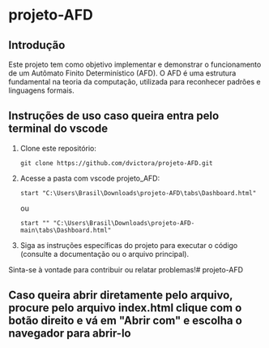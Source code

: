 # projeto-AFD

## Introdução

Este projeto tem como objetivo implementar e demonstrar o funcionamento de um Autômato Finito Determinístico (AFD). O AFD é uma estrutura fundamental na teoria da computação, utilizada para reconhecer padrões e linguagens formais.

## Instruções de uso caso queira entra pelo terminal do vscode

1. Clone este repositório:
   ```
   git clone https://github.com/dvictora/projeto-AFD.git
   ```
2. Acesse a pasta com vscode projeto_AFD:
   ```
   start "C:\Users\Brasil\Downloads\projeto-AFD\tabs\Dashboard.html"
   ```
   ou 
   ```
   start "" "C:\Users\Brasil\Downloads\projeto-AFD-main\tabs\Dashboard.html"
   ```
3. Siga as instruções específicas do projeto para executar o código (consulte a documentação ou o arquivo principal).

Sinta-se à vontade para contribuir ou relatar problemas!# projeto-AFD

## Caso queira abrir diretamente pelo arquivo, procure pelo arquivo index.html clique com o botão direito e vá em "Abrir com" e escolha o navegador para abrir-lo